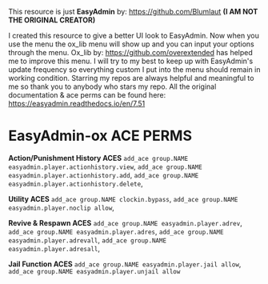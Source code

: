 This resource is just **__EasyAdmin__** by: https://github.com/Blumlaut **(I AM __NOT__ THE ORIGINAL CREATOR)**

I created this resource to give a better UI look to EasyAdmin. Now when you use the menu the ox_lib menu will show up and you can input your options through the menu. Ox_lib by: https://github.com/overextended has helped me to improve this menu. I will try to my best to keep up with EasyAdmin's update frequency so everything custom I put into the menu should remain in working condition. Starring my repos are always helpful and meaningful to me so thank you to anybody who stars my repo. All the original documentation & ace perms can be found here: https://easyadmin.readthedocs.io/en/7.51

# EasyAdmin-ox ACE PERMS

**Action/Punishment History ACES**
`add_ace group.NAME easyadmin.player.actionhistory.view`,
`add_ace group.NAME easyadmin.player.actionhistory.add`,
`add_ace group.NAME easyadmin.player.actionhistory.delete`,

**Utility ACES**
`add_ace group.NAME clockin.bypass`,
`add_ace group.NAME easyadmin.player.noclip allow`,

**Revive & Respawn ACES**
`add_ace group.NAME easyadmin.player.adrev`,
`add_ace group.NAME easyadmin.player.adres`,
`add_ace group.NAME easyadmin.player.adrevall`,
`add_ace group.NAME easyadmin.player.adresall`,

**Jail Function ACES**
`add_ace group.NAME easyadmin.player.jail allow`,
`add_ace group.NAME easyadmin.player.unjail allow`
